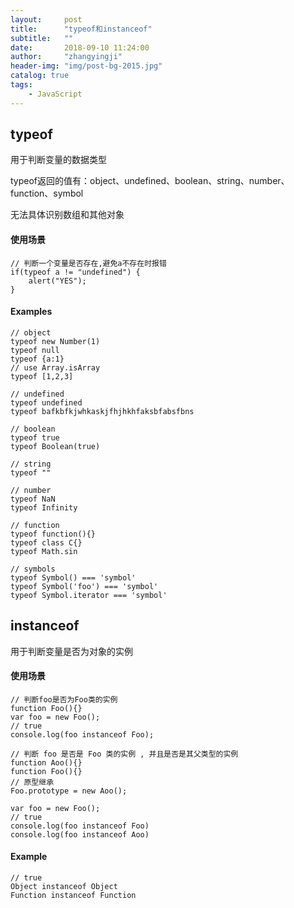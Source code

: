 ```yaml
---
layout:     post
title:      "typeof和instanceof"
subtitle:   ""
date:       2018-09-10 11:24:00
author:     "zhangyingji"
header-img: "img/post-bg-2015.jpg"
catalog: true
tags:
    - JavaScript
---
```


## typeof

用于判断变量的数据类型

typeof返回的值有：object、undefined、boolean、string、number、function、symbol

无法具体识别数组和其他对象

#### 使用场景
```
// 判断一个变量是否存在,避免a不存在时报错
if(typeof a != "undefined") {
    alert("YES");
}
```

#### Examples
```
// object
typeof new Number(1)
typeof null
typeof {a:1}
// use Array.isArray
typeof [1,2,3]

// undefined
typeof undefined
typeof bafkbfkjwhkaskjfhjhkhfaksbfabsfbns

// boolean
typeof true
typeof Boolean(true)

// string
typeof ""

// number
typeof NaN
typeof Infinity

// function
typeof function(){}
typeof class C{}
typeof Math.sin

// symbols
typeof Symbol() === 'symbol'
typeof Symbol('foo') === 'symbol'
typeof Symbol.iterator === 'symbol'

```

## instanceof

用于判断变量是否为对象的实例

#### 使用场景
```
// 判断foo是否为Foo类的实例
function Foo(){} 
var foo = new Foo(); 
// true
console.log(foo instanceof Foo);

// 判断 foo 是否是 Foo 类的实例 , 并且是否是其父类型的实例
function Aoo(){} 
function Foo(){} 
// 原型继承
Foo.prototype = new Aoo();
 
var foo = new Foo(); 
// true 
console.log(foo instanceof Foo)
console.log(foo instanceof Aoo)
```

#### Example
```
// true
Object instanceof Object
Function instanceof Function
```

